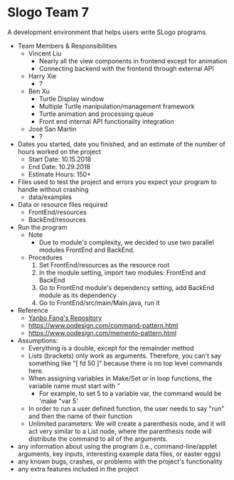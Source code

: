 # Slogo Team 7

A development environment that helps users write SLogo programs.

* Team Members & Responsibilities
    * Vincent Liu
        * Nearly all the view components in frontend except for animation
        * Connecting backend with the frontend through external API
    * Harry Xie
        * ?
    * Ben Xu
        * Turtle Display window
        * Multiple Turtle manipulation/management framework
        * Turtle animation and processing queue
        * Front end internal API functionality integration
    * José San Martin
        * ?
* Dates you started, date you finished, and an estimate of the number of hours worked on the project
    * Start Date: 10.15.2018
    * End Date: 10.29.2018
    * Estimate Hours: 150+
* Files used to test the project and errors you expect your program to handle without crashing
    * data/examples
* Data or resource files required
    * FrontEnd/resources
    * BackEnd/resources
* Run the program
    * Note
        * Due to module's complexity, we decided to use two parallel modules FrontEnd and BackEnd.
    * Procedures
        1. Set FrontEnd/resources as the resource root
        2. In the module setting, import two modules: FrontEnd and BackEnd
        3. Go to FrontEnd module's dependency setting, add BackEnd module as its dependency
        4. Go to FrontEnd/src/main/Main.java, run it
* Reference
    * [Yanbo Fang's Repository](https://github.com/yanbofang/slogo/tree/master/src)
    * https://www.oodesign.com/command-pattern.html
    * https://www.oodesign.com/memento-pattern.html
* Assumptions:
    * Everything is a double, except for the remainder method
    * Lists (brackets) only work as arguments. Therefore, you can't say something like "[ fd 50 ]" because there is no top level commands here.
    * When assigning variables in Make/Set or in loop functions, the variable name must start with "
        * For example, to set 5 to a variable var, the command would be 'make "var 5'
    * In order to run a user defined function, the user needs to say "run" and then the name of their function
    * Unlimited parameters: We will create a parenthesis node, and it will act very similar to a
    List node, where the parenthesis node will distribute the command to all of the arguments.
* any information about using the program (i.e., command-line/applet arguments, key inputs, interesting example data files, or easter eggs)
* any known bugs, crashes, or problems with the project's functionality
* any extra features included in the project
